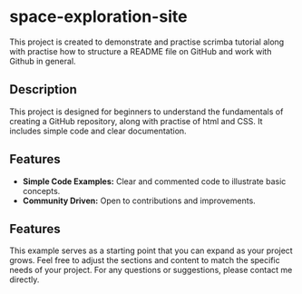 # space-exploration-site

This project is created to demonstrate and practise scrimba tutorial along with practise how to structure a README file on GitHub and work with Github in general.

## Description

This project is designed for beginners to understand the fundamentals of creating a GitHub repository, along with practise of html and CSS. It includes simple code and clear documentation.

## Features

- **Simple Code Examples:** Clear and commented code to illustrate basic concepts.
- **Community Driven:** Open to contributions and improvements.

## Features

This example serves as a starting point that you can expand as your project grows. Feel free to adjust the sections and content to match the specific needs of your project. For any questions or suggestions, please contact me directly.
